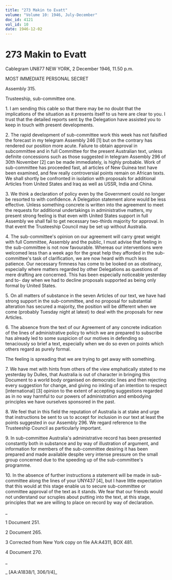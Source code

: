 ```yaml
---
title: "273 Makin to Evatt"
volume: "Volume 10: 1946, July-December"
doc_id: 4121
vol_id: 10
date: 1946-12-02
---
```


# 273 Makin to Evatt

Cablegram UN877 NEW YORK, 2 December 1946, 11.50 p.m.

MOST IMMEDIATE PERSONAL SECRET

Assembly 315.

Trusteeship, sub-committee one.

1\. I am sending this cable so that there may be no doubt that the implications of the situation as it presents itself to us here are clear to you. I trust that the detailed reports sent by the Delegation have assisted you to keep in touch with present developments.

2\. The rapid development of sub-committee work this week has not falsified the forecast in my telegram Assembly 246 [1] but on the contrary has rendered our position more acute. Failure to obtain approval in subcommittee and in full Committee for the present Australian text, unless definite concessions such as those suggested in telegram Assembly 296 of 30th November [2] can be made immediately, is highly probable. Work of sub-committee has proceeded fast, all articles of New Guinea text have been examined, and few really controversial points remain on African texts. We shall shortly be confronted in isolation with proposals for additional Articles from United States and Iraq as well as USSR, India and China.

3\. We think a declaration of policy even by the Government could no longer be resorted to with confidence. A Delegation statement alone would be less effective. Unless something concrete is written into the agreement to meet the requests for additional undertakings in administrative matters, my present strong feeling is that even with United States support in full Assembly we shall fail to get necessary two-thirds majority for approval. In that event the Trusteeship Council may be set up without Australia.

4\. The sub-committee's opinion on our agreement will carry great weight with full Committee, Assembly and the public, I must advise that feeling in the sub-committee is not now favourable. Whereas our interventions were welcomed less than a week ago for the great help they afforded in the sub-committee's task of clarification, we are now heard with much less patience. Our necessary firmness has come to be looked on as obstinacy, especially where matters regarded by other Delegations as questions of mere drafting are concerned. This has been especially noticeable yesterday and to- day when we had to decline proposals supported as being only formal by United States.

5\. On all matters of substance in the seven Articles of our text, we have had strong support in the sub-committee, and no proposal for substantial alteration has secured a majority, the position will be different when we come (probably Tuesday night at latest) to deal with the proposals for new Articles.

6\. The absence from the text of our Agreement of any concrete indication of the lines of administrative policy to which we are prepared to subscribe has already led to some suspicion of our motives in defending so tenaciously so brief a text, especially when we do so even on points which others regard as purely formal.

The feeling is spreading that we are trying to get away with something.

7\. We have met with hints from others of the view emphatically stated to me yesterday by Dulles, that Australia is out of character in bringing this Document to a world body organised on democratic lines and then rejecting every suggestion for change, and giving no inkling of an intention to respect [international] [3] opinion to the extent of accepting suggestions regarded as in no way harmful to our powers of administration and embodying principles we have ourselves sponsored in the past.

8\. We feel that in this field the reputation of Australia is at stake and urge that instructions be sent to us to accept for inclusion in our text at least the points suggested in our Assembly 296. We regard reference to the Trusteeship Council as particularly important.

9\. In sub-committee Australia's administrative record has been presented constantly both in substance and by way of illustration of argument, and information for members of the sub-committee desiring it has been prepared and made available despite very intense pressure on the small group concerned due to the speeding up of the sub-committee's programme.

10\. In the absence of further instructions a statement will be made in sub-committee along the lines of your UNY437 [4], but I have little expectation that this would at this stage enable us to secure sub-committee or committee approval of the text as it stands. We fear that our friends would not understand our scruples about putting into the text, at this stage, principles that we are willing to place on record by way of declaration.

_

1 Document 251.

2 Document 265.

3 Corrected from New York copy on file AA:A4311, BOX 481.

4 Document 270.

_

_ [AA:A1838/1, 306/1/4]_
